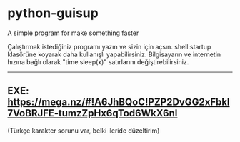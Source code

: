 # python-guisup
A simple program for make something faster

Çalıştırmak istediğiniz programı yazın ve sizin için açsın.
shell:startup klasörüne koyarak daha kullanışlı yapabilirsiniz.
Bilgisayarın ve internetin hızına bağlı olarak "time.sleep(x)" satırlarını değiştirebilirsiniz.

--------
EXE: https://mega.nz/#!A6JhBQoC!PZP2DvGG2xFbkl7VoBRJFE-tumzZpHx6qTod6WkX6nI
--------

(Türkçe karakter sorunu var, belki ileride düzeltirim)
